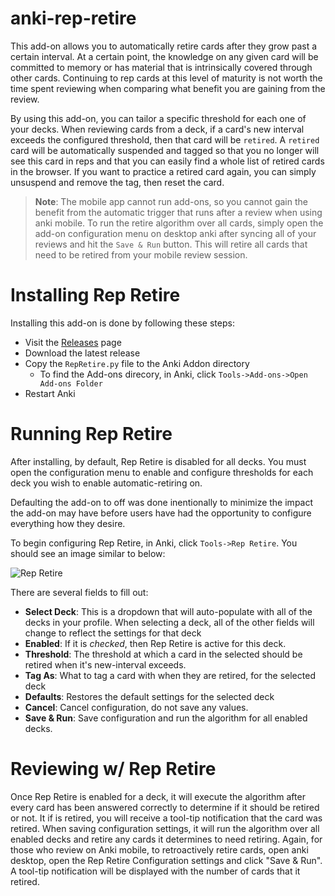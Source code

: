 anki-rep-retire
===============

This add-on allows you to automatically retire cards after they grow past a certain interval. At a certain point, the knowledge on any given card will be committed to memory or has material that is intrinsically covered through other cards. Continuing to rep cards at this level of maturity is not worth the time spent reviewing when comparing what benefit you are gaining from the review. 

By using this add-on, you can tailor a specific threshold for each one of your decks. When reviewing cards from a deck, if a card's new interval exceeds the configured threshold, then that card will be `retired`. A `retired` card will be automatically suspended and tagged so that you no longer will see this card in reps and that you can easily find a whole list of retired cards in the browser. If you want to practice a retired card again, you can simply unsuspend and remove the tag, then reset the card.

> **Note**: The mobile app cannot run add-ons, so you cannot gain the benefit from the automatic trigger that runs after a review  when using anki mobile. To run the retire algorithm over all cards, simply open the add-on configuration menu on desktop anki after syncing all of your reviews and hit the `Save & Run` button. This will retire all cards that need to be retired from your mobile review session.


# Installing Rep Retire

Installing this add-on is done by following these steps:

- Visit the [Releases](https://github.com/jyore/anki-rep-retire/releases) page
- Download the latest release
- Copy the `RepRetire.py` file to the Anki Addon directory
  - To find the Add-ons direcory, in Anki, click `Tools->Add-ons->Open Add-ons Folder`
- Restart Anki


# Running Rep Retire

After installing, by default, Rep Retire is disabled for all decks. You must open the configuration menu to enable and configure thresholds for each deck you wish to enable automatic-retiring on.

Defaulting the add-on to off was done inentionally to minimize the impact the add-on may have before users have had the opportunity to configure everything how they desire.

To begin configuring Rep Retire, in Anki, click `Tools->Rep Retire`. You should see an image similar to below:

![Rep Retire](https://user-images.githubusercontent.com/904738/48365260-0cc89e00-e670-11e8-85dd-2892d335d4a6.png)

There are several fields to fill out:

- **Select Deck**: This is a dropdown that will auto-populate with all of the decks in your profile. When selecting a deck, all of the other fields will change to reflect the settings for that deck
- **Enabled**: If it is _checked_, then Rep Retire is active for this deck.
- **Threshold**: The threshold at which a card in the selected should be retired when it's new-interval exceeds.
- **Tag As**: What to tag a card with when they are retired, for the selected deck
- **Defaults**: Restores the default settings for the selected deck
- **Cancel**: Cancel configuration, do not save any values.
- **Save & Run**: Save configuration and run the algorithm for all enabled decks.


# Reviewing w/ Rep Retire

Once Rep Retire is enabled for a deck, it will execute the algorithm after every card has been answered correctly to determine if it should be retired or not. It if is retired, you will receive a tool-tip notification that the card was retired. When saving configuration settings, it will run the algorithm over all enabled decks and retire any cards it determines to need retiring. Again, for those who review on Anki mobile, to retroactively retire cards, open anki desktop, open the Rep Retire Configuration settings and click "Save & Run". A tool-tip notification will be displayed with the number of cards that it retired.
